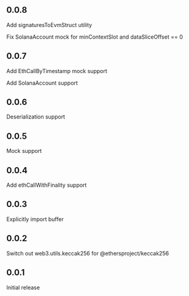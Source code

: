 ## 0.0.8

Add signaturesToEvmStruct utility

Fix SolanaAccount mock for minContextSlot and dataSliceOffset == 0

## 0.0.7

Add EthCallByTimestamp mock support

Add SolanaAccount support

## 0.0.6

Deserialization support

## 0.0.5

Mock support

## 0.0.4

Add ethCallWithFinality support

## 0.0.3

Explicitly import buffer

## 0.0.2

Switch out web3.utils.keccak256 for @ethersproject/keccak256

## 0.0.1

Initial release

